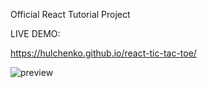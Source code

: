 Official React Tutorial Project

LIVE DEMO:

https://hulchenko.github.io/react-tic-tac-toe/

![preview](https://i.imgur.com/vtBoI7M.png)
